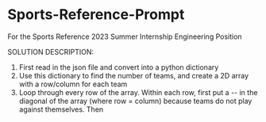 # Sports-Reference-Prompt
For the Sports Reference 2023 Summer Internship Engineering Position

SOLUTION DESCRIPTION:
1. First read in the json file and convert into a python dictionary
2. Use this dictionary to find the number of teams, and create a 2D array with a row/column for each team
3. Loop through every row of the array. Within each row, first put a -- in the diagonal of the array (where row = column) because teams do not play against themselves. Then
